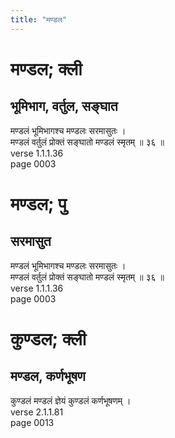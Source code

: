 ```yaml
---
title: "मण्डल"
---
```


# मण्डल; क्ली
## भूमिभाग, वर्तुल, सङ्घात
मण्डलं भूमिभागश्च मण्डलः सरमासुतः ।<br />मण्डलं वर्तुलं प्रोक्तं सङ्घातो मण्डलं स्मृतम् ॥ ३६ ॥<br />verse 1.1.1.36<br />page 0003

# मण्डल; पु
## सरमासुत
मण्डलं भूमिभागश्च मण्डलः सरमासुतः ।<br />मण्डलं वर्तुलं प्रोक्तं सङ्घातो मण्डलं स्मृतम् ॥ ३६ ॥<br />verse 1.1.1.36<br />page 0003

# कुण्डल; क्ली
## मण्डल, कर्णभूषण
कुण्डलं मण्डलं ज्ञेयं कुण्डलं कर्णभूषणम् ।<br />verse 2.1.1.81<br />page 0013

